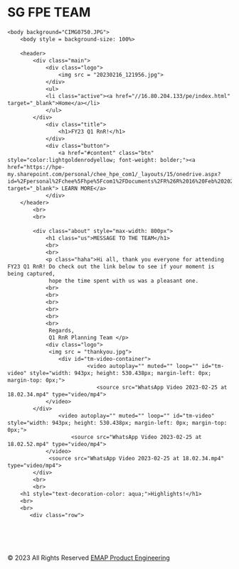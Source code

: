 <html lang="en">
    <head>
        <div class="title">
                    <h1>SG FPE TEAM</h1>
        <link rel="stylesheet" type="text/css" href="css/style1.css">
    </head>
    
    <body background="CIMG0750.JPG">
        <body style = background-size: 100%>
    
        <header>
            <div class="main">
                <div class="logo">
                    <img src = "20230216_121956.jpg">
                </div>
                <ul>
                <li class="active"><a href="//16.80.204.133/pe/index.html" target="_blank">Home</a></li>
                </ul>
            </div>
                <div class="title">
                    <h1>FY23 Q1 RnR!</h1>
                </div>
                <div class="button">
                    <a href="#content" class="btn" style="color:lightgoldenrodyellow; font-weight: bolder;"><a href="https://hpe-my.sharepoint.com/personal/chee_hpe_com1/_layouts/15/onedrive.aspx?id=%2Fpersonal%2Fchee%5Fhpe%5Fcom1%2FDocuments%2FR%26R%2016%20Feb%202023&ga=1" target="_blank"> LEARN MORE</a>
                </div>
        </header>
            <br>
            <br>
         
            <div class="about" style="max-width: 800px">
                <h1 class="us">MESSAGE TO THE TEAM</h1>
                <br>
                <br>
                <p class="haha">Hi all, thank you everyone for attending FY23 Q1 RnR! Do check out the link below to see if your moment is being captured, 
                 hope the time spent with us was a pleasant one.
                <br>
                <br>
                <br>
                <br>
                <br>
                <br>                   
                 Regards, 
                 Q1 RnR Planning Team </p>
                <div class="logo">
                 <img src = "thankyou.jpg">
                    <div id="tm-video-container">
                             <video autoplay="" muted="" loop="" id="tm-video" style="width: 943px; height: 530.438px; margin-left: 0px; margin-top: 0px;">
                                <source src="WhatsApp Video 2023-02-25 at 18.02.34.mp4" type="video/mp4">
                </video>    
            </div>
                    <video autoplay="" muted="" loop="" id="tm-video" style="width: 943px; height: 530.438px; margin-left: 0px; margin-top: 0px;">
                        <source src="WhatsApp Video 2023-02-25 at 18.02.52.mp4" type="video/mp4">
                </video>
                 <source src="WhatsApp Video 2023-02-25 at 18.02.34.mp4" type="video/mp4">
            </div>
            <br>
            <br>
        <h1 style="text-decoration-color: aqua;">Highlights!</h1>
        <br>
        <br>
           <div class="row">
  <div class="column">
  </div>
</div>
        <br>
        <br>
         <div class="contact" style="margin:32px 0;">
  </div>
        <p class="text-right"> © 2023 All Rights Reserved <a href="mailto:ap.fpe@hpe.com" target="_blank">EMAP Product Engineering</a></p>
    </div>    
    </body>
</html>
